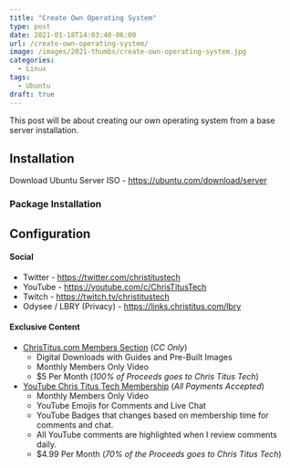 ```yaml
---
title: "Create Own Operating System"
type: post
date: 2021-01-18T14:03:40-06:00
url: /create-own-operating-system/
image: /images/2021-thumbs/create-own-operating-system.jpg
categories:
  - Linux
tags:
  - Ubuntu
draft: true
---
```

This post will be about creating our own operating system from a base server installation. 
<!--more-->

## Installation

Download Ubuntu Server ISO - <https://ubuntu.com/download/server>

### Package Installation


## Configuration


#### Social

- Twitter - <https://twitter.com/christitustech>
- YouTube - <https://youtube.com/c/ChrisTitusTech>
- Twitch - <https://twitch.tv/christitustech>
- Odysee / LBRY (Privacy) - <https://links.christitus.com/lbry>

#### Exclusive Content

- [ChrisTitus.com Members Section][1] (_CC Only_)
  - Digital Downloads with Guides and Pre-Built Images
  - Monthly Members Only Video
  - $5 Per Month (_100% of Proceeds goes to Chris Titus Tech_)
- [YouTube Chris Titus Tech Membership][2] (_All Payments Accepted_)
  - Monthly Members Only Video
  - YouTube Emojis for Comments and Live Chat
  - YouTube Badges that changes based on membership time for comments and chat.
  - All YouTube comments are highlighted when I review comments daily. 
  - $4.99 Per Month (_70% of the Proceeds goes to Chris Titus Tech_)

 [1]: https://portal.christitus.com
 [2]: https://links.christitus.com/join